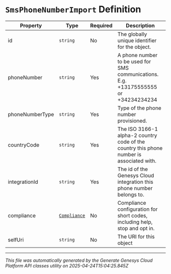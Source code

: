 # `SmsPhoneNumberImport` Definition

| Property | Type | Required | Description |
|----------|------|----------|-------------|
| id | `string` | No | The globally unique identifier for the object. |
| phoneNumber | `string` | Yes | A phone number to be used for SMS communications. E.g. +13175555555 or +34234234234 |
| phoneNumberType | `string` | Yes | Type of the phone number provisioned. |
| countryCode | `string` | Yes | The ISO 3166-1 alpha-2 country code of the country this phone number is associated with. |
| integrationId | `string` | Yes | The id of the Genesys Cloud integration this phone number belongs to. |
| compliance | [`Compliance`](compliance-definition.md) | No | Compliance configuration for short codes, including help, stop and opt in. |
| selfUri | `string` | No | The URI for this object |

---

*This file was automatically generated by the Generate Genesys Cloud Platform API classes utility on 2025-04-24T15:04:25.845Z*
